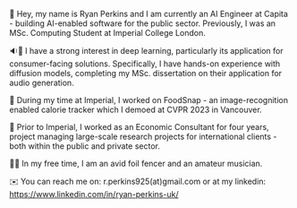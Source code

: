 :wave: Hey, my name is Ryan Perkins and I am currently an AI Engineer at Capita - building AI-enabled software for the public sector. Previously, I was an MSc. Computing Student at Imperial College London.

:sound::microscope: I have a strong interest in deep learning, particularly its application for consumer-facing solutions. Specifically, I have hands-on experience with diffusion models, completing my MSc. dissertation on their application for audio generation.

:shallow_pan_of_food: During my time at Imperial, I worked on FoodSnap - an image-recognition enabled calorie tracker which I demoed at CVPR 2023 in Vancouver.

:newspaper: Prior to Imperial, I worked as an Economic Consultant for four years, project managing large-scale research projects for international clients - both within the public and private sector.

:person_fencing::guitar: In my free time, I am an avid foil fencer and an amateur musician.

:envelope: You can reach me on: r.perkins925(at)gmail.com or at my linkedin: https://www.linkedin.com/in/ryan-perkins-uk/
